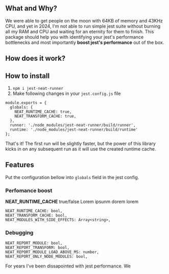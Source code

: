 ## What and Why?
We were able to get people on the moon with 64KB of memory and 43KHz CPU, and yet in 2024, I'm not able to run simple jest suite without burning all my RAM and CPU and waiting for an eternity for them to finish. This package should help you with identifying your jest's performance bottlenecks and most importantly **boost jest's performance** out of the box.

## How does it work?

## How to install
1. `npm i jest-neat-runner`
2. Make following changes in your `jest.config.js` file
```
module.exports = {
  globals: {
    NEAT_RUNTIME_CACHE: true,
    NEAT_TRANSFORM_CACHE: true,
  },
  runner: './node_modules/jest-neat-runner/build/runner',
  runtime: './node_modules/jest-neat-runner/build/runtime'
};
```

That's it!
The first run will be slightly faster, but the power of this library kicks in on any subsequent run as it will use the created runtime cache.

## Features
Put the configuration bellow into `globals` field in the jest config.

### Perfomance boost
**NEAT_RUNTIME_CACHE** true/false
Lorem ipsunm dorem lorem


```
NEAT_RUNTIME_CACHE: bool,
NEAT_TRANSFORM_CACHE: bool,
NEAT_MODULES_WITH_SIDE_EFFECTS: Array<string>,
```
### Debugging
```
NEAT_REPORT_MODULE: bool,
NEAT_REPORT_TRANSFORM: bool,
NEAT_REPORT_MODULE_LOAD_ABOVE_MS: number,
NEAT_REPORT_ONLY_NODE_MODULES: bool,
```


For years I've been dissapointed with jest performance. We 